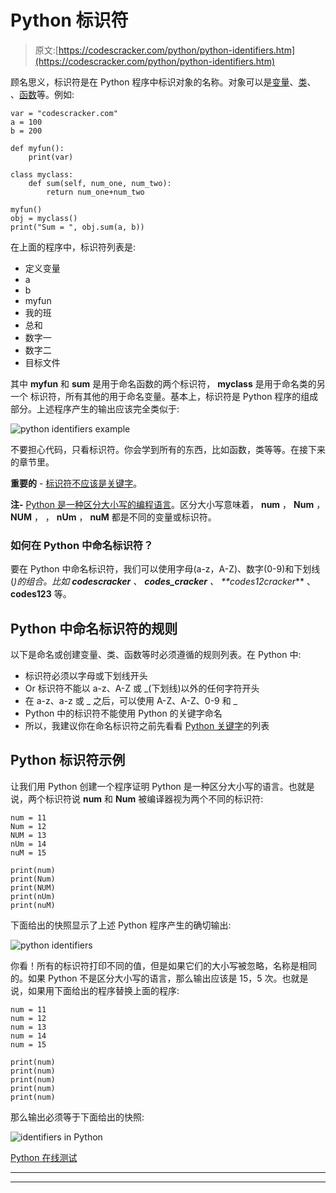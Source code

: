 # Python 标识符

> 原文:[https://codescracker.com/python/python-identifiers.htm](https://codescracker.com/python/python-identifiers.htm)

顾名思义，标识符是在 Python 程序中标识对象的名称。对象可以是[变量](/python/python-variables.htm)、[类](/python/python-classes-objects.htm)、 、[函数](/python/python-functions.htm)等。例如:

```
var = "codescracker.com"
a = 100
b = 200

def myfun():
    print(var)

class myclass:
    def sum(self, num_one, num_two):
        return num_one+num_two

myfun()
obj = myclass()
print("Sum = ", obj.sum(a, b))
```

在上面的程序中，标识符列表是:

*   定义变量
*   a
*   b
*   myfun
*   我的班
*   总和
*   数字一
*   数字二
*   目标文件

其中 **myfun** 和 **sum** 是用于命名函数的两个标识符， **myclass** 是用于命名类的另一个 标识符，所有其他的用于命名变量。基本上，标识符是 Python 程序的组成部分。上述程序产生的输出应该完全类似于:

![python identifiers example](../Images/8f82b23f045a2a9d9da46b5a2f487ac8.png)

不要担心代码，只看标识符。你会学到所有的东西，比如函数，类等等。在接下来的章节里。

**重要的** - <u>标识符不应该是关键字</u>。

**注-** <u>Python 是一种区分大小写的编程语言</u>。区分大小写意味着， **num** ， **Num** ， **NUM** ， ， **nUm** ， **nuM** 都是不同的变量或标识符。

### 如何在 Python 中命名标识符？

要在 Python 中命名标识符，我们可以使用字母(a-z，A-Z)、数字(0-9)和下划线(_)的组合。比如 **codescracker** 、 **codes_cracker** 、 **codes12cracker_** 、 **codes123** 等。

## Python 中命名标识符的规则

以下是命名或创建变量、类、函数等时必须遵循的规则列表。在 Python 中:

*   标识符必须以字母或下划线开头
*   Or 标识符不能以 a-z、A-Z 或 _(下划线)以外的任何字符开头
*   在 a-z、a-z 或 _ 之后，可以使用 A-Z、A-Z、0-9 和 _
*   Python 中的标识符不能使用 Python 的关键字命名
*   所以，我建议你在命名标识符之前先看看 [Python 关键字](/python/python-keywords.htm)的列表

## Python 标识符示例

让我们用 Python 创建一个程序证明 Python 是一种区分大小写的语言。也就是说，两个标识符说 **num** 和 **Num** 被编译器视为两个不同的标识符:

```
num = 11
Num = 12
NUM = 13
nUm = 14
nuM = 15

print(num)
print(Num)
print(NUM)
print(nUm)
print(nuM)
```

下面给出的快照显示了上述 Python 程序产生的确切输出:

![python identifiers](../Images/a74e9a6b097490f876a167abe291e703.png)

你看！所有的标识符打印不同的值，但是如果它们的大小写被忽略，名称是相同的。如果 Python 不是区分大小写的语言，那么输出应该是 15，5 次。也就是说，如果用下面给出的程序替换上面的程序:

```
num = 11
num = 12
num = 13
num = 14
num = 15

print(num)
print(num)
print(num)
print(num)
print(num)
```

那么输出必须等于下面给出的快照:

![identifiers in Python](../Images/31fc987defb86103f7638c88bd5fdf13.png)

[Python 在线测试](/exam/showtest.php?subid=10)

* * *

* * *